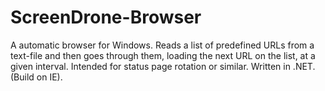 # ScreenDrone-Browser
A automatic browser for Windows. Reads a list of predefined URLs from a text-file and then goes through them, loading the next URL on the list, at a given interval. Intended for status page rotation or similar. Written in .NET. (Build on IE).
